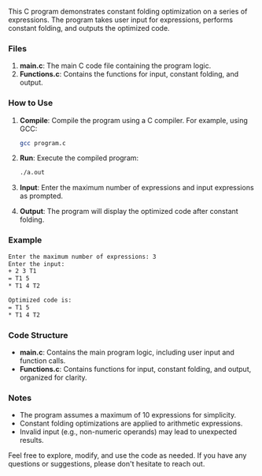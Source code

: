 This C program demonstrates constant folding optimization on a series of expressions. The program takes user input for expressions, performs constant folding, and outputs the optimized code.

### Files

1. **main.c**: The main C code file containing the program logic.
2. **Functions.c**: Contains the functions for input, constant folding, and output.

### How to Use

1. **Compile**: Compile the program using a C compiler. For example, using GCC:
   ```bash
   gcc program.c
   ```

2. **Run**: Execute the compiled program:
   ```bash
   ./a.out
   ```

3. **Input**: Enter the maximum number of expressions and input expressions as prompted.

4. **Output**: The program will display the optimized code after constant folding.

### Example

```bash
Enter the maximum number of expressions: 3
Enter the input:
+ 2 3 T1
= T1 5
* T1 4 T2

Optimized code is:
= T1 5
* T1 4 T2
```

### Code Structure

- **main.c**: Contains the main program logic, including user input and function calls.
- **Functions.c**: Contains functions for input, constant folding, and output, organized for clarity.

### Notes

- The program assumes a maximum of 10 expressions for simplicity.
- Constant folding optimizations are applied to arithmetic expressions.
- Invalid input (e.g., non-numeric operands) may lead to unexpected results.

Feel free to explore, modify, and use the code as needed. If you have any questions or suggestions, please don't hesitate to reach out.